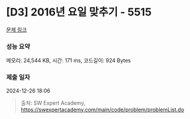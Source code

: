 # [D3] 2016년 요일 맞추기 - 5515 

[문제 링크](https://swexpertacademy.com/main/code/problem/problemDetail.do?contestProbId=AWWOwecaFrIDFAV4) 

### 성능 요약

메모리: 24,544 KB, 시간: 171 ms, 코드길이: 924 Bytes

### 제출 일자

2024-12-26 18:06



> 출처: SW Expert Academy, https://swexpertacademy.com/main/code/problem/problemList.do